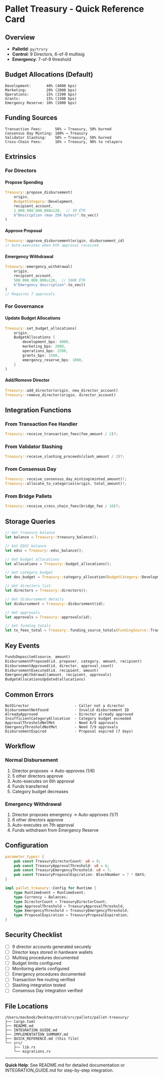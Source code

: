 # Pallet Treasury - Quick Reference Card

## Overview
- **PalletId**: `py/trsry`
- **Control**: 9 Directors, 6-of-9 multisig
- **Emergency**: 7-of-9 threshold

## Budget Allocations (Default)
```
Development:       40% (4000 bps)
Marketing:         20% (2000 bps)
Operations:        15% (1500 bps)
Grants:            15% (1500 bps)
Emergency Reserve: 10% (1000 bps)
```

## Funding Sources
```
Transaction Fees:      50% → Treasury, 50% burned
Consensus Day Minting: 100% → Treasury
Validator Slashing:    50% → Treasury, 50% burned
Cross-Chain Fees:      10% → Treasury, 90% to relayers
```

## Extrinsics

### For Directors

#### Propose Spending
```rust
Treasury::propose_disbursement(
    origin,
    BudgetCategory::Development,
    recipient_account,
    1_000_000_000_000u128,  // 1M ËTR
    b"Description (max 256 bytes)".to_vec()
)
```

#### Approve Proposal
```rust
Treasury::approve_disbursement(origin, disbursement_id)
// Auto-executes when 6th approval received
```

#### Emergency Withdrawal
```rust
Treasury::emergency_withdrawal(
    origin,
    recipient_account,
    500_000_000_000u128,  // 500K ËTR
    b"Emergency description".to_vec()
)
// Requires 7 approvals
```

### For Governance

#### Update Budget Allocations
```rust
Treasury::set_budget_allocations(
    origin,
    BudgetAllocations {
        development_bps: 4000,
        marketing_bps: 2000,
        operations_bps: 1500,
        grants_bps: 1500,
        emergency_reserve_bps: 1000,
    }
)
```

#### Add/Remove Director
```rust
Treasury::add_director(origin, new_director_account)
Treasury::remove_director(origin, director_account)
```

## Integration Functions

### From Transaction Fee Handler
```rust
Treasury::receive_transaction_fees(fee_amount / 2)?;
```

### From Validator Slashing
```rust
Treasury::receive_slashing_proceeds(slash_amount / 2)?;
```

### From Consensus Day
```rust
Treasury::receive_consensus_day_minting(minted_amount)?;
Treasury::allocate_to_categories(origin, total_amount)?;
```

### From Bridge Pallets
```rust
Treasury::receive_cross_chain_fees(bridge_fee / 10)?;
```

## Storage Queries

```rust
// Get treasury balance
let balance = Treasury::treasury_balance();

// Get EDSC balance
let edsc = Treasury::edsc_balance();

// Get budget allocations
let allocations = Treasury::budget_allocations();

// Get category budget
let dev_budget = Treasury::category_allocation(BudgetCategory::Development);

// Get directors list
let directors = Treasury::directors();

// Get disbursement details
let disbursement = Treasury::disbursement(id);

// Get approvals
let approvals = Treasury::approvals(id);

// Get funding totals
let tx_fees_total = Treasury::funding_source_totals(FundingSource::TransactionFees);
```

## Key Events

```rust
FundsDeposited(source, amount)
DisbursementProposed(id, proposer, category, amount, recipient)
DisbursementApproved(id, director, approval_count)
DisbursementExecuted(id, recipient, amount)
EmergencyWithdrawal(amount, recipient, approvals)
BudgetAllocationsUpdated(allocations)
```

## Common Errors

```
NotDirector                     - Caller not a director
DisbursementNotFound            - Invalid disbursement ID
AlreadyApproved                 - Director already approved
InsufficientCategoryAllocation  - Category budget exceeded
ApprovalThresholdNotMet         - Need 6/9 approvals
EmergencyThresholdNotMet        - Need 7/9 approvals
DisbursementExpired             - Proposal expired (7 days)
```

## Workflow

### Normal Disbursement
1. Director proposes → Auto-approves (1/6)
2. 5 other directors approve
3. Auto-executes on 6th approval
4. Funds transferred
5. Category budget decreases

### Emergency Withdrawal
1. Director proposes emergency → Auto-approves (1/7)
2. 6 other directors approve
3. Auto-executes on 7th approval
4. Funds withdrawn from Emergency Reserve

## Configuration

```rust
parameter_types! {
    pub const TreasuryDirectorCount: u8 = 9;
    pub const TreasuryApprovalThreshold: u8 = 6;
    pub const TreasuryEmergencyThreshold: u8 = 7;
    pub const TreasuryProposalExpiration: BlockNumber = 7 * DAYS;
}

impl pallet_treasury::Config for Runtime {
    type RuntimeEvent = RuntimeEvent;
    type Currency = Balances;
    type DirectorCount = TreasuryDirectorCount;
    type ApprovalThreshold = TreasuryApprovalThreshold;
    type EmergencyThreshold = TreasuryEmergencyThreshold;
    type ProposalExpiration = TreasuryProposalExpiration;
}
```

## Security Checklist

- [ ] 9 director accounts generated securely
- [ ] Director keys stored in hardware wallets
- [ ] Multisig procedures documented
- [ ] Budget limits configured
- [ ] Monitoring alerts configured
- [ ] Emergency procedures documented
- [ ] Transaction fee routing verified
- [ ] Slashing integration tested
- [ ] Consensus Day integration verified

## File Locations

```
/Users/macbook/Desktop/etrid/src/pallets/pallet-treasury/
├── Cargo.toml
├── README.md
├── INTEGRATION_GUIDE.md
├── IMPLEMENTATION_SUMMARY.md
├── QUICK_REFERENCE.md (this file)
└── src/
    ├── lib.rs
    └── migrations.rs
```

---

**Quick Help**: See README.md for detailed documentation or INTEGRATION_GUIDE.md for step-by-step integration.

